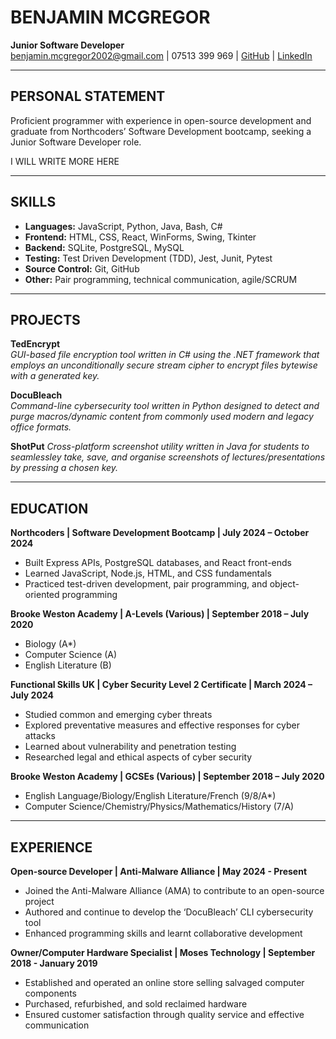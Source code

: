 # BENJAMIN MCGREGOR  
**Junior Software Developer**  
[benjamin.mcgregor2002@gmail.com](mailto:benjamin.mcgregor2002@gmail.com) | 07513 399 969 | [GitHub](https://github.com/Patterbear) | [LinkedIn](linkedin.com/in/benjamin-mcgregor-782553224/)

---

## PERSONAL STATEMENT
Proficient programmer with experience in open-source development and graduate from Northcoders’ Software Development bootcamp, seeking a Junior Software Developer role.

I WILL WRITE MORE HERE

---

## SKILLS
- **Languages:** JavaScript, Python, Java, Bash, C#
- **Frontend:** HTML, CSS, React, WinForms, Swing, Tkinter
- **Backend:** SQLite, PostgreSQL, MySQL 
- **Testing:** Test Driven Development (TDD), Jest, Junit, Pytest
- **Source Control:** Git, GitHub
- **Other:** Pair programming, technical communication, agile/SCRUM

---

## PROJECTS
**TedEncrypt**  
*GUI-based file encryption tool written in C# using the .NET framework that employs an unconditionally secure stream cipher to encrypt files bytewise with a generated key.*

**DocuBleach**  
*Command-line cybersecurity tool written in Python designed to detect and purge macros/dynamic content from commonly used modern and legacy office formats.*

**ShotPut**
*Cross-platform screenshot utility written in Java for students to seamlessley take, save, and organise screenshots of lectures/presentations by pressing a chosen key.*

---

## EDUCATION
**Northcoders | Software Development Bootcamp | July 2024 – October 2024**
- Built Express APIs, PostgreSQL databases, and React front-ends
- Learned JavaScript, Node.js, HTML, and CSS fundamentals
- Practiced test-driven development, pair programming, and object-oriented programming

**Brooke Weston Academy | A-Levels (Various) | September 2018 – July 2020**
- Biology (A*)  
- Computer Science (A)  
- English Literature (B)

**Functional Skills UK | Cyber Security Level 2 Certificate | March 2024 – July 2024**
- Studied common and emerging cyber threats
- Explored preventative measures and effective responses for cyber attacks
- Learned about vulnerability and penetration testing
- Researched legal and ethical aspects of cyber security

**Brooke Weston Academy | GCSEs (Various) | September 2018 – July 2020**
- English Language/Biology/English Literature/French (9/8/A*)  
- Computer Science/Chemistry/Physics/Mathematics/History (7/A)

---

## EXPERIENCE
**Open-source Developer | Anti-Malware Alliance | May 2024 - Present**
- Joined the Anti-Malware Alliance (AMA) to contribute to an open-source project
- Authored and continue to develop the ‘DocuBleach’ CLI cybersecurity tool
- Enhanced programming skills and learnt collaborative development

**Owner/Computer Hardware Specialist | Moses Technology | September 2018 - January 2019**
- Established and operated an online store selling salvaged computer components
- Purchased, refurbished, and sold reclaimed hardware
- Ensured customer satisfaction through quality service and effective communication
